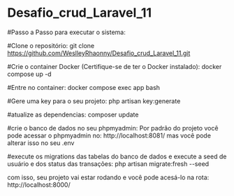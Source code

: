 # Desafio_crud_Laravel_11

#Passo a Passo para executar o sistema:

#Clone o repositório:
git clone https://github.com/WeslleyRhaonny/Desafio_crud_Laravel_11.git

#Crie o container Docker (Certifique-se de ter o Docker instalado):
docker compose up -d

#Entre no container:
docker compose exec app bash

#Gere uma key para o seu projeto:
php artisan key:generate

#atualize as dependencias:
composer update

#crie o banco de dados no seu phpmyadmin:
Por padrão do projeto você pode acessar o phpmyadmin no: http://localhost:8081/ mas você pode alterar isso no seu .env

#execute os migrations das tabelas do banco de dados e execute a seed de usuário e dos status das transações:
php artisan migrate:fresh --seed

com isso, seu projeto vai estar rodando e você pode acesá-lo na rota: 
http://localhost:8000/
